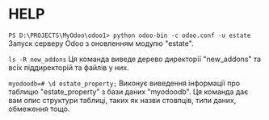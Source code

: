# HELP

`PS D:\PROJECTS\MyOdoo\odoo1> python odoo-bin -c odoo.conf -u estate`
Запуск серверу Odoo з оновленням модулю "estate".

`ls -R new_addons`
Ця команда виведе дерево директорії "new_addons" та всіх піддиректорій та файлів у них.

`myodoodb=# \d estate_property;`
Виконує виведення інформації про таблицю "estate_property" з бази даних "myodoodb".
Ця команда дає вам опис структури таблиці, таких як назви стовпців, типи даних, обмеження тощо. 

